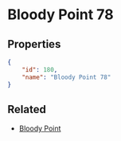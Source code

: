 # Bloody Point 78

<no description available>

## Properties

```json
{
    "id": 180,
    "name": "Bloody Point 78"
}
```

## Related

- [Bloody Point](../items/10815-bloody-point.md)

